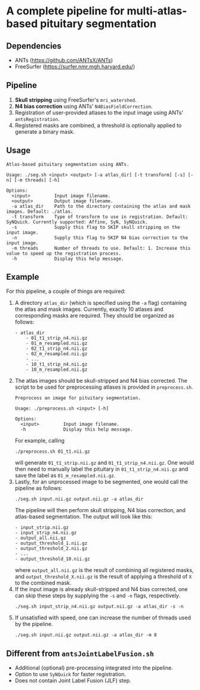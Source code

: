A complete pipeline for multi-atlas-based pituitary segmentation
================================================================

Dependencies
------------
- ANTs (https://github.com/ANTsX/ANTs)
- FreeSurfer (https://surfer.nmr.mgh.harvard.edu/)

Pipeline
--------
1. **Skull stripping** using FreeSurfer's `mri_watershed`.
2. **N4 bias correction** using ANTs' `N4BiasFieldCorrection`.
3. Registration of user-provided atlases to the input image using ANTs' `antsRegistration`.
4. Registered masks are combined, a threshold is optionally applied to generate a binary mask.

Usage
-----
```
Atlas-based pituitary segmentation using ANTs.

Usage: ./seg.sh <input> <output> [-a atlas_dir] [-t transform] [-s] [-n] [-m threads] [-h]

Options:
  <input>         Input image filename.
  <output>        Output image filename.
  -a atlas_dir    Path to the directory containing the atlas and mask images. Default: ./atlas.
  -t transform    Type of transform to use in registration. Default: SyNQuick. Currently supported: Affine, SyN, SyNQuick.
  -s              Supply this flag to SKIP skull stripping on the input image.
  -n              Supply this flag to SKIP N4 bias correction to the input image.
  -m threads      Number of threads to use. Default: 1. Increase this value to speed up the registration process.
  -h              Display this help message.
```

Example
-------
For this pipeline, a couple of things are required:
1. A directory `atlas_dir` (which is specified using the `-a` flag) containing the atlas and mask images.
    Currently, exactly 10 atlases and corresponding masks are required.
    They should be organized as follows:
    ```
    - atlas_dir
        - 01_t1_strip_n4.nii.gz
        - 01_m_resampled.nii.gz
        - 02_t1_strip_n4.nii.gz
        - 02_m_resampled.nii.gz
        - ...
        - 10_t1_strip_n4.nii.gz
        - 10_m_resampled.nii.gz 
    ```
2. The atlas images should be skull-stripped and N4 bias corrected.
    The script to be used for preprocessing atlases is provided in `preprocess.sh`.
    ```
    Preprocess an image for pituitary segmentation.
    
    Usage: ./preprocess.sh <input> [-h]
    
    Options:
      <input>         Input image filename.
      -h              Display this help message.
    ```
    For example, calling 
    ```
    ./preprocess.sh 01_t1.nii.gz
    ```
    will generate `01_t1_strip.nii.gz` and `01_t1_strip_n4.nii.gz`.
    One would then need to manually label the pituitary in `01_t1_strip_n4.nii.gz` and save the label as `01_m_resampled.nii.gz`.
3. Lastly, for an unprocessed image to be segmented, one would call the pipeline as follows:
    ```
    ./seg.sh input.nii.gz output.nii.gz -a atlas_dir
    ```
    The pipeline will then perform skull stripping, N4 bias correction, and atlas-based segmentation.
    The output will look like this:
    ```
    - input_strip.nii.gz
    - input_strip_n4.nii.gz
    - output_all.nii.gz
    - output_threshold_1.nii.gz
    - output_threshold_2.nii.gz
    - ...
    - output_threshold_10.nii.gz
    ```
    where `output_all.nii.gz` is the result of combining all registered masks, and `output_threshold_X.nii.gz` is the result of applying a threshold of `X` to the combined mask.
4. If the input image is already skull-stripped and N4 bias corrected, one can skip these steps by supplying the `-s` and `-n` flags, respectively.
    ```
    ./seg.sh input_strip_n4.nii.gz output.nii.gz -a atlas_dir -s -n
    ```
5. If unsatisfied with speed, one can increase the number of threads used by the pipeline.
    ```
    ./seg.sh input.nii.gz output.nii.gz -a atlas_dir -m 8
    ```

Different from `antsJointLabelFusion.sh`
----------------------------------------
- Additional (optional) pre-processing integrated into the pipeline.
- Option to use `SyNQuick` for faster registration.
- Does not contain Joint Label Fusion (JLF) step.
